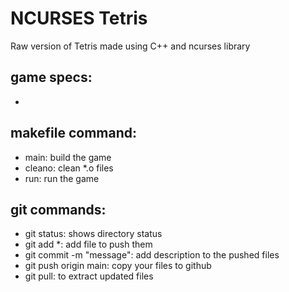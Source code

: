 # NCURSES Tetris
Raw version of Tetris made using C++ and ncurses library

## game specs:
- 

## makefile command:
- main: build the game
- cleano: clean *.o files
- run: run the game

## git commands:
- git status: shows directory status
- git add *: add file to push them
- git commit -m "message": add description to the pushed files
- git push origin main: copy your files to github
- git pull: to extract updated files

